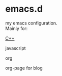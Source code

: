 
emacs.d
========

my emacs configuration.  
Mainly for:  

[C++](http://hyphenlee.github.io/blog/2015/03/11/emacs-configure-for-c++/)  

javascript  

org  

org-page for blog  

